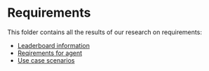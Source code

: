 # Requirements

This folder contains all the results of our research on requirements:

* [Leaderboard information](./02_informations_from_leaderboard.md)
* [Reqirements for agent](./03_requirements.md)
* [Use case scenarios](./04_use_cases.md)
